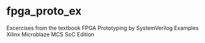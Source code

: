 # fpga_proto_ex
Excercises from the textbook FPGA Prototyping by SystemVerilog Examples Xilinx Microblaze MCS SoC Edition
